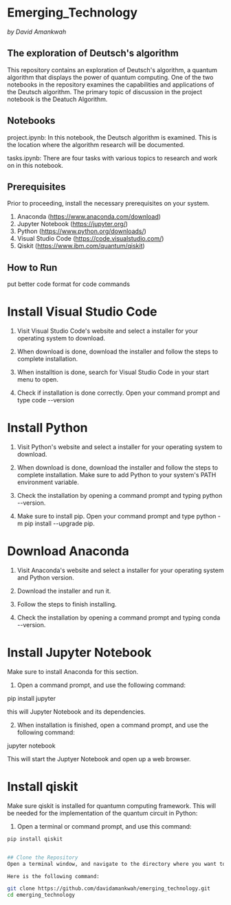 # Emerging_Technology

*by David Amankwah*

## The exploration of Deutsch's algorithm

This repository contains an exploration of Deutsch's algorithm, a quantum algorithm that displays the power of quantum computing. One of the two notebooks in the repository examines the capabilities and applications of the Deutsch algorithm. The primary topic of discussion in the project notebook is the Deatuch Algorithm.

## Notebooks
project.ipynb: In this notebook, the Deutsch algorithm is examined. This is the location where the algorithm research will be documented. 

tasks.ipynb: There are four tasks with various topics to research and work on in this notebook.

## Prerequisites
Prior to proceeding, install the necessary prerequisites on your system.

1. Anaconda (https://www.anaconda.com/download)
2. Jupyter Notebook (https://jupyter.org/)
3. Python (https://www.python.org/downloads/)
4. Visual Studio Code (https://code.visualstudio.com/)
5. Qiskit (https://www.ibm.com/quantum/qiskit)

## How to Run

put better code format for code commands
# Install Visual Studio Code
1. Visit Visual Studio Code's website and select a installer for your operating system to download.

2. When download is done, download the installer and follow the steps to complete installation.

3. When installtion is done, search for Visual Studio Code in your start menu to open.

4. Check if installation is done correctly. Open your command prompt and type code --version


# Install Python
1. Visit Python's website and select a installer for your operating system to download.

2. When download is done, download the installer and follow the steps to complete installation. Make sure to add Python to your system's PATH environment variable.

3. Check the installation by opening a command prompt and typing  python --version.

4. Make sure to install pip. Open your command prompt and type python -m pip install --upgrade pip.

# Download Anaconda
1. Visit Anaconda's website and select a installer for your operating system and Python version.

2. Download the installer and run it.

3. Follow the steps to finish installing.

4. Check the installation by opening a command prompt and typing conda --version.


# Install Jupyter Notebook
Make sure to install Anaconda for this section.

1. Open a command prompt, and use the following command:

 pip install jupyter

 this will Jupyter Notebook and its dependencies.

2. When installation is finished, open a command prompt, and use the following command:

jupyter notebook

This will start the Juptyer Notebook and open up a web browser.



# Install qiskit
Make sure qiskit is installed for quantumn computing framework. This will be needed for the implementation of the quantum circuit in Python: 

1. Open a terminal or command prompt, and use this command:

```bash
pip install qiskit


## Clone the Repository
Open a terminal window, and navigate to the directory where you want to clone the repository.

Here is the following command: 

git clone https://github.com/davidamankwah/emerging_technology.git
cd emerging_technology
